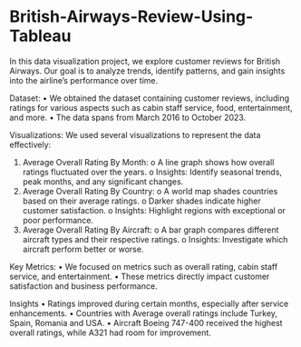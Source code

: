 # British-Airways-Review-Using-Tableau
In this data visualization project, we explore customer reviews for British Airways. Our goal is to analyze trends, identify patterns, and gain insights into the airline’s performance over time.

Dataset:
•	We obtained the dataset containing customer reviews, including ratings for various aspects such as cabin staff service, food, entertainment, and more.
•	The data spans from March 2016 to October 2023.

Visualizations:
We used several visualizations to represent the data effectively:
1.	Average Overall Rating By Month:
o	A line graph shows how overall ratings fluctuated over the years.
o	Insights: Identify seasonal trends, peak months, and any significant changes.
2.	Average Overall Rating By Country:
o	A world map shades countries based on their average ratings.
o	Darker shades indicate higher customer satisfaction.
o	Insights: Highlight regions with exceptional or poor performance.
3.	Average Overall Rating By Aircraft:
o	A bar graph compares different aircraft types and their respective ratings.
o	Insights: Investigate which aircraft perform better or worse.

Key Metrics:
•	We focused on metrics such as overall rating, cabin staff service, and entertainment.
•	These metrics directly impact customer satisfaction and business performance.

Insights
•	Ratings improved during certain months, especially after service enhancements.
•	Countries with Average overall ratings include Turkey, Spain, Romania and USA.
•	Aircraft Boeing 747-400 received the highest overall ratings, while A321 had room for improvement.
